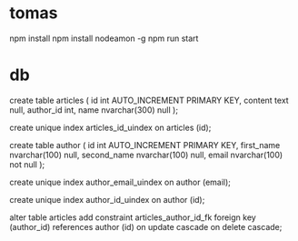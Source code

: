 # tomas


npm install
npm install nodeamon -g
npm run start 




# db

create table articles
(
	id int  AUTO_INCREMENT PRIMARY KEY,
	content text null,
	author_id int,
	name nvarchar(300) null
);

create unique index articles_id_uindex
	on articles (id);


create table author
(
    id int  AUTO_INCREMENT PRIMARY KEY,
	first_name nvarchar(100) null,
	second_name nvarchar(100) null,
	email nvarchar(100) not null
);

create unique index author_email_uindex
	on author (email);

create unique index author_id_uindex
	on author (id);


alter table articles
	add constraint articles_author_id_fk
		foreign key (author_id) references author (id)
			on update cascade on delete cascade;
